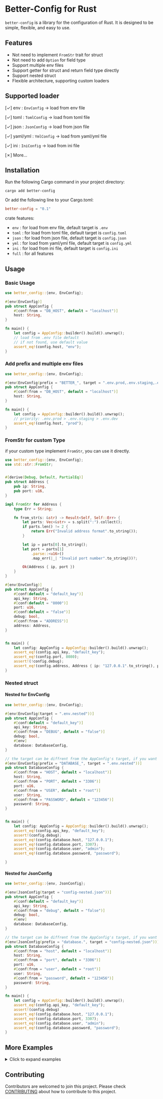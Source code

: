 # Better-Config for Rust

`better-config` is a library for the configuration of Rust. It is designed to be simple, flexible, and easy to use.

## Features

-   Not need to implement `FromStr` trait for struct
-   Not need to add `Option` for field type
-   Support multiple env files
-   Support getter for struct and return field type directly
-   Support nested struct
-   Flexible architecture, supporting custom loaders

## Supported loader

[✓] env : `EnvConfig` -> load from env file

[✓] toml : `TomlConfig` -> load from toml file

[✓] json : `JsonConfig` -> load from json file

[✓] yaml/yml : `YmlConfig` -> load from yaml/yml file

[✓] ini : `IniConfig` -> load from ini file

[✗] More...

## Installation

Run the following Cargo command in your project directory:

```
cargo add better-config
```

Or add the following line to your Cargo.toml:

```toml
better-config = "0.1"
```

crate features:

-   `env` : for load from env file, default target is `.env`
-   `toml` : for load from toml file, default target is `config.toml`
-   `json` : for load from json file, default target is `config.json`
-   `yml` : for load from yaml/yml file, default target is `config.yml`
-   `ini` : for load from ini file, default target is `config.ini`
-   `full` : for all features

## Usage

### Basic Usage

```rust
use better_config::{env, EnvConfig};

#[env(EnvConfig)]
pub struct AppConfig {
    #[conf(from = "DB_HOST", default = "localhost")]
    host: String,
}

fn main() {
    let config = AppConfig::builder().build().unwrap();
    // load from .env file default
    // if not found, use default value
    assert_eq!(config.host, "env");
}

```

### Add prefix and multiple env files

```rust
use better_config::{env, EnvConfig};

#[env(EnvConfig(prefix = "BETTER_", target = ".env.prod,.env.staging,.env.dev"))]
pub struct AppConfig {
    #[conf(from = "DB_HOST", default = "localhost")]
    host: String,
}

fn main() {
    let config = AppConfig::builder().build().unwrap();
    // priority: .env.prod > .env.staging > .env.dev
    assert_eq!(config.host, "prod");
}

```

### FromStr for custom Type

if your custom type implement `FromStr`, you can use it directly.

```rust
use better_config::{env, EnvConfig};
use std::str::FromStr;


#[derive(Debug, Default, PartialEq)]
pub struct Address {
    pub ip: String,
    pub port: u16,
}

impl FromStr for Address {
    type Err = String;

    fn from_str(s: &str) -> Result<Self, Self::Err> {
        let parts: Vec<&str> = s.split(":").collect();
        if parts.len() != 2 {
            return Err("Invalid address format".to_string());
        }

        let ip = parts[0].to_string();
        let port = parts[1]
            .parse::<u16>()
            .map_err(|_| "Invalid port number".to_string())?;

        Ok(Address { ip, port })
    }
}

#[env(EnvConfig)]
pub struct AppConfig {
    #[conf(default = "default_key")]
    api_key: String,
    #[conf(default = "8000")]
    port: u16,
    #[conf(default = "false")]
    debug: bool,
    #[conf(from = "ADDRESS")]
    address: Address,
}


fn main() {
    let config: AppConfig = AppConfig::builder().build().unwrap();
    assert_eq!(config.api_key, "default_key");
    assert_eq!(config.port, 8080);
    assert!(!config.debug);
    assert_eq!(config.address, Address { ip: "127.0.0.1".to_string(), port: 8080 });
}
```

### Nested struct

#### Nested for EnvConfig

```rust
use better_config::{env, EnvConfig};

#[env(EnvConfig(target = ".env.nested"))]
pub struct AppConfig {
    #[conf(default = "default_key")]
    api_key: String,
    #[conf(from = "DEBUG", default = "false")]
    debug: bool,
    #[env]
    database: DatabaseConfig,
}

// the target can be diffrent from the AppConfig's target, if you want to split the config file
#[env(EnvConfig(prefix = "DATABASE_", target = ".env.nested"))]
pub struct DatabaseConfig {
    #[conf(from = "HOST", default = "localhost")]
    host: String,
    #[conf(from = "PORT", default = "3306")]
    port: u16,
    #[conf(from = "USER", default = "root")]
    user: String,
    #[conf(from = "PASSWORD", default = "123456")]
    password: String,
}


fn main() {
    let config: AppConfig = AppConfig::builder().build().unwrap();
    assert_eq!(config.api_key, "default_key");
    assert!(config.debug);
    assert_eq!(config.database.host, "127.0.0.1");
    assert_eq!(config.database.port, 3307);
    assert_eq!(config.database.user, "admin");
    assert_eq!(config.database.password, "password");

}
```

#### Nested for JsonConfig

```rust
use better_config::{env, JsonConfig};

#[env(JsonConfig(target = "config-nested.json"))]
pub struct AppConfig {
    #[conf(default = "default_key")]
    api_key: String,
    #[conf(from = "debug", default = "false")]
    debug: bool,
    #[env]
    database: DatabaseConfig,
}

// the target can be diffrent from the AppConfig's target, if you want to split the config file
#[env(JsonConfig(prefix = "database.", target = "config-nested.json"))]
pub struct DatabaseConfig {
    #[conf(from = "host", default = "localhost")]
    host: String,
    #[conf(from = "port", default = "3306")]
    port: u16,
    #[conf(from = "user", default = "root")]
    user: String,
    #[conf(from = "password", default = "123456")]
    password: String,
}

fn main() {
    let config = AppConfig::builder().build().unwrap();
    assert_eq!(config.api_key, "default_key");
    assert!(config.debug)
    assert_eq!(config.database.host, "127.0.0.1");
    assert_eq!(config.database.port, 3307);
    assert_eq!(config.database.user, "admin");
    assert_eq!(config.database.password, "password");
}
```

## More Examples

<details>
<summary>Click to expand examples</summary>

### Getter for custom struct

```rust
use better_config::{env, EnvConfig};

#[env(EnvConfig(prefix = "BETTER_", target = ".env.prod,.env.staging,.env.dev"))]
pub struct AppConfig {
    #[conf(from = "DB_HOST", default = "localhost")]
    host: String,
    #[conf(from = "DB_PORT", default = "8000")]
    port: u16,
    #[conf(getter = "get_url")]
    url: String,
    #[conf(getter = "get_wrap_url")]
    wrap_url: WrapURL,
}

#[derive(Debug, PartialEq)]
struct WrapURL(String);

impl AppConfigBuilder {
    fn get_url(&self, params: &std::collections::HashMap<String, String>) -> String {
        format!(
            "{}",
            params
                .get("BETTER_DB_HOST")
                .unwrap_or(&"better".to_string())
        )
    }

    fn get_wrap_url(&self, p: &std::collections::HashMap<String, String>) -> WrapURL {
        WrapURL(format!(
            "{}",
            p.get("BETTER_DB_HOST")
                .unwrap_or(&"better wrap url".to_string())
        ))
    }
}

fn main() {
    let config = AppConfig::builder().build().unwrap();
    // priority: .env.prod > .env.staging > .env.dev
    assert_eq!(config.host, "prod");
    assert_eq!(config.port, 8000);
    assert_eq!(config.url, "prod");
    assert_eq!(config.wrap_url, WrapURL("prod".to_string()));
}
```

### Toml loader

> [!NOTE]
>
> `toml` feature is required
>
> from format: `from = "key"`, key is a dot-separated flattened key path.

```rust
use better_config::{env, TomlConfig};

#[env(TomlConfig)]
pub struct AppConfig {
    #[conf(default = "default_key")]
    api_key: String,
    #[conf(from = "title", default = "hello toml")]
    title: String,
    #[conf(from = "database.enabled", default = "false")]
    database_enabled: bool,

    #[conf(from = "database.ports")]
    database_ports: String,
}

fn main() {
    let config = AppConfig::builder().build().unwrap();
    assert_eq!(config.api_key, "default_key");
    assert_eq!(config.title, "TOML Example");
    assert!(config.database_enabled);
    assert_eq!(config.database_ports, "[8000, 8001, 8002]");
}
```

### Json loader

> [!NOTE]
>
> `json` feature is required
>
> from format: `from = "key"`, key is a dot-separated flattened key path.

```rust
use better_config::{env, JsonConfig};

#[env(JsonConfig)]
pub struct AppConfig {
    #[conf(default = "json_default_key")]
    api_key: String,
    #[conf(from = "name")]
    name: String,
    #[conf(from = "version")]
    version: f64,
    #[conf(from = "public")]
    public: bool,
    #[conf(from = "scripts.echo")]
    echo: String,
}

fn main() {
    let config = AppConfig::builder().build().unwrap();
    assert_eq!(config.api_key, "json_default_key");
    assert_eq!(config.name, "config.json");
    assert_eq!(config.version, 1.0);
    assert!(config.public);
    assert_eq!(config.echo, "echo");
}
```

### Yaml/yml loader

> [!NOTE]
>
> `yml` feature is required

```rust
use better_config::{env, YmlConfig};

#[env(YmlConfig)]
pub struct AppConfig {
    #[conf(default = "yml_default_key")]
    api_key: String,
    #[conf(from = "title", default = "hello yml")]
    title: String,
    #[conf(from = "database.host", default = "localhost")]
    database_host: String,
    #[conf(from = "database.port")]
    database_port: u16,
}

fn main() {
    let config = AppConfig::builder().build().unwrap();
    assert_eq!(config.api_key, "yml_default_key");
    assert_eq!(config.title, "Yml Example");
    assert_eq!(config.database_host, "127.0.0.1");
    assert_eq!(config.database_port, 3306);
}
```

### Ini loader

> [!NOTE]
>
> `ini` feature is required
>
> from format: `from = "key"`, key is a dot-separated flattened key path.

```rust
use better_config::{env, IniConfig};

#[env(IniConfig)]
pub struct AppConfig {
    #[conf(default = "ini_default_key")]
    api_key: String,
    #[conf(from = "title", default = "hello ini")]
    title: String,
    #[conf(from = "scripts.echo")]
    scripts_echo: String,
}

fn main() {
    let config = AppConfig::builder().build().unwrap();
    assert_eq!(config.api_key, "ini_default_key");
    assert_eq!(config.title, "INI Example");
    assert_eq!(config.scripts_echo, "echo");
}
```

### Custom loader

if you want to custom loader, you can implement `AbstractConfig` trait and custom load function.

```rust
use better_config::{env, AbstractConfig, Error};
use std::collections::HashMap;

pub mod custom {
    use super::*;
    pub trait Config<T = HashMap<String, String>>: AbstractConfig {
        fn load(target: Option<String>) -> Result<T, Error>
        where
            T: Default,
            HashMap<String, String>: Into<T>,
            Self: Sized,
        {
            // step1: pre load environment variables from target file
            println!("Loading environment variables from target: {:?}", target);
            // step2: load result from you logic, getter params from return HashMap
            let mut map = HashMap::new();
            for (key, value) in std::env::vars() {
                map.insert(key, value);
            }
            Ok(map.into())
        }
    }
}

#[env(custom::Config)]
pub struct AppConfig {
    #[conf(default = "default_key")]
    api_key: String,
    #[conf(default = "8000")]
    port: u16,
    #[conf(default = "false")]
    debug: bool,
}

fn main() {
    let config: AppConfig = AppConfig::builder().build().unwrap();
    assert_eq!(config.api_key, "default_key");
    assert_eq!(config.port, 8000);
    assert_eq!(config.debug, false);
}
```

</details>

## Contributing

Contributors are welcomed to join this project. Please check [CONTRIBUTING](./CONTRIBUTING.md) about how to contribute to this project.
